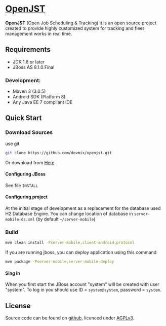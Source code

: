 # [OpenJST](https://github.com/devmix/openjst.git)
 
**OpenJST** (Open Job Scheduling & Tracking) it is an open source project created to provide highly customized system for tracking and fleet management works in real time.

## Requirements
 * JDK 1.8 or later
 * JBoss AS 8.1.0.Final

### Development:
 * Maven 3 (3.0.5)
 * Android SDK (Platform 8)
 * Any Java EE 7 compliant IDE

## Quick Start
 
### Download Sources
 
use git
 
```bash
git clone https://github.com/devmix/openjst.git
```

Or download from [Here](https://github.com/devmix/openjst/archive/master.zip)
 
#### Configuring JBoss

See file `INSTALL`

#### Configuring project

At the initial stage of development as a replacement for the database used H2 Database Engine. You can change location of database in `server-mobile-ds.xml` (by default `~/server-mobile`)

### Build

```bash
mvn clean install -Pserver-mobile,client-android,protocol
```

If you are running jboss, you can deploy application using this command

```bash
mvn package -Pserver-mobile,server-mobile-deploy
```

#### Sing in

When you first start the JBoss account "system" will be created with user "system". To log in you should use ID = `system@system`, password = `system`.
 
## License
 
Source code can be found on [github](https://github.com/devmix/openjst.git), licenced under [AGPLv3](http://www.gnu.org/licenses/agpl.html).
